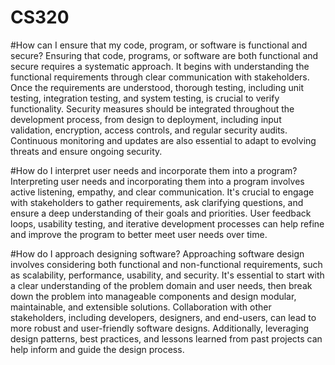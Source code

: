 # CS320
#How can I ensure that my code, program, or software is functional and secure?
Ensuring that code, programs, or software are both functional and secure requires a systematic approach. It begins with understanding the functional requirements through clear communication with stakeholders. Once the requirements are understood, thorough testing, including unit testing, integration testing, and system testing, is crucial to verify functionality. Security measures should be integrated throughout the development process, from design to deployment, including input validation, encryption, access controls, and regular security audits. Continuous monitoring and updates are also essential to adapt to evolving threats and ensure ongoing security.

#How do I interpret user needs and incorporate them into a program?
Interpreting user needs and incorporating them into a program involves active listening, empathy, and clear communication. It's crucial to engage with stakeholders to gather requirements, ask clarifying questions, and ensure a deep understanding of their goals and priorities. User feedback loops, usability testing, and iterative development processes can help refine and improve the program to better meet user needs over time.

#How do I approach designing software?
Approaching software design involves considering both functional and non-functional requirements, such as scalability, performance, usability, and security. It's essential to start with a clear understanding of the problem domain and user needs, then break down the problem into manageable components and design modular, maintainable, and extensible solutions. Collaboration with other stakeholders, including developers, designers, and end-users, can lead to more robust and user-friendly software designs. Additionally, leveraging design patterns, best practices, and lessons learned from past projects can help inform and guide the design process.
